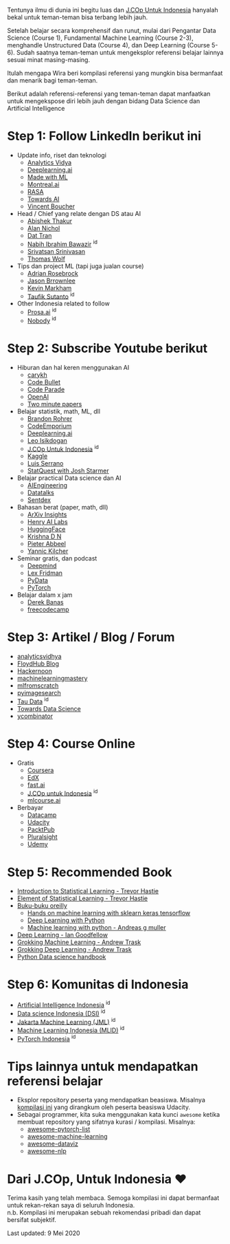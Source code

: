 Tentunya ilmu di dunia ini begitu luas dan [J.COp Untuk Indonesia](https://www.youtube.com/jcopuntukindonesia) hanyalah bekal untuk teman-teman bisa terbang lebih jauh. 

Setelah belajar secara komprehensif dan runut, mulai dari Pengantar Data Science (Course 1), Fundamental Machine Learning (Course 2-3), menghandle Unstructured Data (Course 4), dan Deep Learning (Course 5-6). Sudah saatnya teman-teman untuk mengeksplor referensi belajar lainnya sesuai minat masing-masing.

Itulah mengapa Wira beri kompilasi referensi yang mungkin bisa bermanfaat dan menarik bagi teman-teman.

Berikut adalah referensi-referensi yang teman-teman dapat manfaatkan untuk mengekspose diri lebih jauh dengan bidang Data Science dan Artificial Intelligence

# Step 1: Follow LinkedIn berikut ini
- Update info, riset dan teknologi<br>
    - [Analytics Vidya](https://www.linkedin.com/company/analytics-vidhya/)
    - [Deeplearning.ai](https://www.linkedin.com/company/deeplearningai/)
    - [Made with ML](https://www.linkedin.com/company/madewithml)
    - [Montreal.ai](https://www.linkedin.com/company/montreal.ai/)
    - [RASA](https://www.linkedin.com/company/rasa./)
    - [Towards AI](https://www.linkedin.com/company/towards-artificial-intelligence/)
    - [Vincent Boucher](https://www.linkedin.com/in/montrealai/)
- Head / Chief yang relate dengan DS atau AI<br>
    - [Abishek Thakur](https://www.linkedin.com/in/abhi1thakur/)
    - [Alan Nichol](https://www.linkedin.com/in/anichol/)
    - [Dat Tran](https://www.linkedin.com/in/dat-tran-a1602320/)
    - [Nabih Ibrahim Bawazir](https://www.linkedin.com/in/nabihbawazir/) <sup>id</sup>
    - [Srivatsan Srinivasan](https://www.linkedin.com/in/srivatsan-srinivasan-b8131b/)
    - [Thomas Wolf](https://www.linkedin.com/in/thomas-wolf-a056857/)        
- Tips dan project ML (tapi juga jualan course)
    - [Adrian Rosebrock](https://www.linkedin.com/in/adrian-rosebrock-59b8732a/)
    - [Jason Brrownlee](https://www.linkedin.com/in/jasonbrownlee/)
    - [Kevin Markham](https://www.linkedin.com/in/justmarkham/)
    - [Taufik Sutanto](https://www.linkedin.com/in/taufikedys/detail/recent-activity/shares/) <sup>id</sup>
- Other Indonesia related to follow
    - [Prosa.ai](https://www.linkedin.com/company/prosa-ai/) <sup>id</sup>
    - [Nobody](https://www.linkedin.com/in/wiradkputra/) <sup>id</sup>

# Step 2: Subscribe Youtube berikut
- Hiburan dan hal keren menggunakan AI
    - [carykh](https://www.youtube.com/user/carykh)
    - [Code Bullet](https://www.youtube.com/channel/UC0e3QhIYukixgh5VVpKHH9Q)
    - [Code Parade](https://www.youtube.com/channel/UCrv269YwJzuZL3dH5PCgxUw)
    - [OpenAI](https://www.youtube.com/channel/UCXZCJLdBC09xxGZ6gcdrc6A)
    - [Two minute papers](https://www.youtube.com/user/keeroyz)
- Belajar statistik, math, ML, dll
    - [Brandon Rohrer](https://www.youtube.com/user/BrandonRohrer)
    - [CodeEmporium](https://www.youtube.com/channel/UC5_6ZD6s8klmMu9TXEB_1IA)
    - [Deeplearning.ai](https://www.youtube.com/channel/UCcIXc5mJsHVYTZR1maL5l9w)
    - [Leo Isikdogan](https://www.youtube.com/channel/UC-YAxUbpa1hvRyfJBKFNcJA/videos)
    - [J.COp Untuk Indonesia](https://www.youtube.com/jcopuntukindonesia) <sup>id</sup>
    - [Kaggle](https://www.youtube.com/user/kaggledotcom)
    - [Luis Serrano](https://www.youtube.com/channel/UCgBncpylJ1kiVaPyP-PZauQ)
    - [StatQuest with Josh Starmer](https://www.youtube.com/user/joshstarmer)
- Belajar practical Data science dan AI
    - [AIEngineering](https://www.youtube.com/channel/UCwBs8TLOogwyGd0GxHCp-Dw)
    - [Datatalks](https://www.youtube.com/channel/UCQTQ0AbOupKNxKKY-_x46OQ)
    - [Sentdex](https://www.youtube.com/user/sentdex)
- Bahasan berat (paper, math, dll)
    - [ArXiv Insights](https://www.youtube.com/channel/UCNIkB2IeJ-6AmZv7bQ1oBYg)
    - [Henry AI Labs](https://www.youtube.com/channel/UCHB9VepY6kYvZjj0Bgxnpbw)
    - [HuggingFace](https://www.youtube.com/channel/UCHlNU7kIZhRgSbhHvFoy72w)
    - [Krishna D N](https://www.youtube.com/channel/UC0AaMZ3TbGRExfM2Eq-qZ5g)
    - [Pieter Abbeel](https://www.youtube.com/user/pabbeel/)
    - [Yannic Kilcher](https://www.youtube.com/channel/UCZHmQk67mSJgfCCTn7xBfew)
- Seminar gratis, dan podcast
    - [Deepmind](https://www.youtube.com/channel/UCP7jMXSY2xbc3KCAE0MHQ-A)
    - [Lex Fridman](https://www.youtube.com/user/lexfridman)
    - [PyData](https://www.youtube.com/channel/UCOjD18EJYcsBog4IozkF_7w)
    - [PyTorch](https://www.youtube.com/channel/UCWXI5YeOsh03QvJ59PMaXFw)
- Belajar dalam x jam
    - [Derek Banas](https://www.youtube.com/channel/UCwRXb5dUK4cvsHbx-rGzSgw)
    - [freecodecamp](https://www.youtube.com/channel/UC8butISFwT-Wl7EV0hUK0BQ)

# Step 3: Artikel / Blog / Forum 
- [analyticsvidhya](http://analyticsvidhya.com/)
- [FloydHub Blog](https://blog.floydhub.com)
- [Hackernoon](https://hackernoon.com)
- [machinelearningmastery](https://machinelearningmastery.com)
- [mlfromscratch](https://mlfromscratch.com)
- [pyimagesearch](https://www.pyimagesearch.com/)
- [Tau Data](https://tau-data.id) <sup>id</sup>
- [Towards Data Science](https://towardsdatascience.com)
- [ycombinator](https://news.ycombinator.com/news)

# Step 4: Course Online
- Gratis
    - [Coursera](https://www.coursera.org)
    - [EdX](https://www.edx.org)    
    - [fast.ai](http://fast.ai)
    - [J.COp untuk Indonesia](http://youtube.com/JCOpUntukIndonesia) <sup>id</sup>
    - [mlcourse.ai](https://mlcourse.ai)
- Berbayar
    - [Datacamp](http://datacamp.com)
    - [Udacity](http://udacity.com)
    - [PacktPub](https://www.packtpub.com)
    - [Pluralsight](http://pluralsight.com)
    - [Udemy](http://udemy.com)

# Step 5: Recommended Book
- [Introduction to Statistical Learning - Trevor Hastie](https://link.springer.com/book/10.1007/978-1-4614-7138-7)
- [Element of Statistical Learning - Trevor Hastie](https://web.stanford.edu/~hastie/Papers/ESLII.pdf)
- [Buku-buku oreilly](https://www.safaribooksonline.com)
    - [Hands on machine learning with sklearn keras tensorflow](https://learning.oreilly.com/library/view/hands-on-machine-learning/9781491962282/)
    - [Deep Learning with Python](https://learning.oreilly.com/library/view/deep-learning-with/9781617294433/)
    - [Machine learning with python - Andreas g muller](https://learning.oreilly.com/library/view/introduction-to-machine/9781449369880/)
- [Deep Learning - Ian Goodfellow](https://www.google.com/search?client=safari&rls=en&q=deep+learning+ian+goodfellow&ie=UTF-8&oe=UTF-8)
- [Grokking Machine Learning - Andrew Trask](https://www.manning.com/books/grokking-machine-learning)
- [Grokking Deep Learning - Andrew Trask](https://www.manning.com/books/grokking-deep-learning)
- [Python Data science handbook](https://jakevdp.github.io/PythonDataScienceHandbook/)

# Step 6: Komunitas di Indonesia
- [Artificial Intelligence Indonesia](https://artificialintelligence.id) <sup>id</sup>
- [Data science Indonesia (DSI)](https://datascience.or.id) <sup>id</sup>
- [Jakarta Machine Learning (JML)](https://jakartamachinelearning.com) <sup>id</sup>
- [Machine Learning Indonesia (MLID)](https://t.me/machinelearningid) <sup>id</sup>
- [PyTorch Indonesia](https://t.me/pytorchid) <sup>id</sup>

# Tips lainnya untuk mendapatkan referensi belajar
- Eksplor repository peserta yang mendapatkan beasiswa. Misalnya [kompilasi ini](https://airtable.com/shrwVC7gPOuTJkxW0/tblUf4zxlIMLjwrbv) yang dirangkum oleh peserta beasiswa Udacity.
- Sebagai programmer, kita suka menggunakan kata kunci `awesome` ketika membuat repository yang sifatnya kurasi / kompilasi. Misalnya:
    - [awesome-pytorch-list](https://github.com/bharathgs/Awesome-pytorch-list)
    - [awesome-machine-learning](https://github.com/josephmisiti/awesome-machine-learning)
    - [awesome-dataviz](https://github.com/fasouto/awesome-dataviz)
    - [awesome-nlp](https://github.com/keon/awesome-nlp)

# Dari J.COp, Untuk Indonesia :heart:
Terima kasih yang telah membaca. Semoga kompilasi ini dapat bermanfaat untuk rekan-rekan saya di seluruh Indonesia.<br>
n.b. Kompilasi ini merupakan sebuah rekomendasi pribadi dan dapat bersifat subjektif.

Last updated: 9 Mei 2020